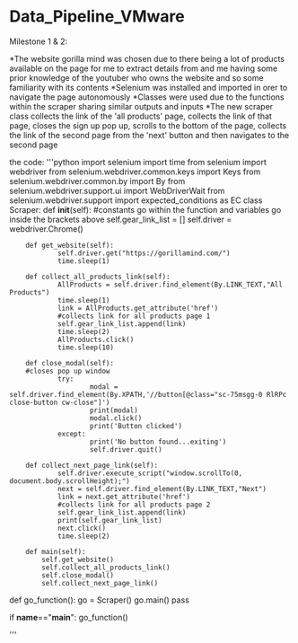 # Data_Pipeline_VMware
Milestone 1 & 2:

*The website gorilla mind was chosen due to there being a lot of products available on the page for me to extract details from and me having some prior knowledge of the youtuber who owns the website and so some familiarity with its  contents
*Selenium was installed and imported in orer to navigate the page autonomously
*Classes were used due to the functions within the scraper sharing similar outputs and inputs
*The new scraper class collects the link of the 'all products' page, collects the link of that page, closes the sign up pop up, scrolls to the bottom of the page, collects the link of the second page from the 'next' button and then navigates to the second page

the code:
'''python
import selenium
import time
from selenium import webdriver
from selenium.webdriver.common.keys import Keys
from selenium.webdriver.common.by import By
from selenium.webdriver.support.ui import WebDriverWait
from selenium.webdriver.support import expected_conditions as EC
class Scraper:
        def __init__(self):
                #constants go within the function and variables go inside the brackets above
                self.gear_link_list = []
                self.driver = webdriver.Chrome()

        def get_website(self):
                self.driver.get("https://gorillamind.com/")
                time.sleep(1)

        def collect_all_products_link(self):
                AllProducts = self.driver.find_element(By.LINK_TEXT,"All Products")
                time.sleep(1)
                link = AllProducts.get_attribute('href')
                #collects link for all products page 1
                self.gear_link_list.append(link)
                time.sleep(2)
                AllProducts.click()
                time.sleep(10)

        def close_modal(self):
        #closes pop up window
                try: 
                        modal = self.driver.find_element(By.XPATH,'//button[@class="sc-75msgg-0 RlRPc close-button cw-close"]')
                        print(modal)
                        modal.click()
                        print('Button clicked')    
                except:
                        print('No button found...exiting')
                        self.driver.quit() 
        
        def collect_next_page_link(self):
                self.driver.execute_script("window.scrollTo(0, document.body.scrollHeight);")
                next = self.driver.find_element(By.LINK_TEXT,"Next")
                link = next.get_attribute('href')
                #collects link for all products page 2
                self.gear_link_list.append(link)
                print(self.gear_link_list)
                next.click()
                time.sleep(2) 

        def main(self):
            self.get_website()
            self.collect_all_products_link()
            self.close_modal()
            self.collect_next_page_link()
            
def go_function():
    go = Scraper()
    go.main()
    pass

if __name__=="__main__":
    go_function()
           
'''